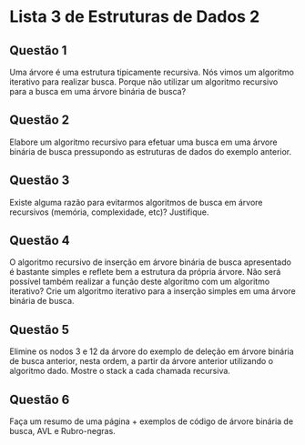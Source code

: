 # Lista 3 de Estruturas de Dados 2

## Questão 1
Uma árvore é uma estrutura tipicamente recursiva. Nós vimos um algoritmo iterativo para realizar busca. Porque não utilizar um algoritmo recursivo para a busca em uma árvore binária de busca?

## Questão 2
Elabore um algoritmo recursivo para efetuar uma busca em uma árvore binária de busca pressupondo as estruturas de dados do exemplo anterior.

## Questão 3
Existe alguma razão para evitarmos algoritmos de busca em árvore recursivos (memória, complexidade, etc)? Justifique.

## Questão 4
O algoritmo recursivo de inserção em árvore binária de busca apresentado é bastante simples e reflete bem a estrutura da própria árvore. Não será possível também realizar a função deste algoritmo com um algoritmo iterativo? Crie um algoritmo iterativo para a inserção simples em uma árvore binária de busca.

## Questão 5
Elimine os nodos 3 e 12 da árvore do exemplo de deleção em árvore binária de busca anterior, nesta ordem, a partir da árvore anterior utilizando o algoritmo dado. Mostre o stack a cada chamada recursiva.

## Questão 6
Faça um resumo de uma página + exemplos de código de árvore binária de busca, AVL e Rubro-negras.
